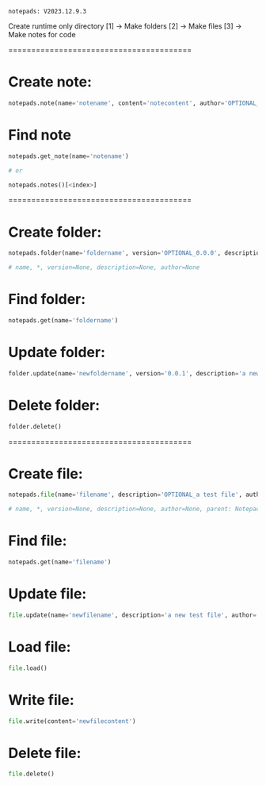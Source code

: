 ```
notepads: V2023.12.9.3
```

Create runtime only directory
    [1] -> Make folders
    [2] -> Make files
    [3] -> Make notes for code

========================================

# Create note:
```python
notepads.note(name='notename', content='notecontent', author='OPTIONAL_noteauthor')
```
# Find note
```python
notepads.get_note(name='notename')

# or

notepads.notes()[<index>]
```
========================================

# Create folder:
```python
notepads.folder(name='foldername', version='OPTIONAL_0.0.0', description='OPTIONAL_a test folder', author='OPTIONAL_test author'))

# name, *, version=None, description=None, author=None
```

# Find folder:
```python
notepads.get(name='foldername')
```

# Update folder:
```python
folder.update(name='newfoldername', version='0.0.1', description='a new test folder', author='test author)
```

# Delete folder:
```python
folder.delete()
```

========================================

# Create file:
```python
notepads.file(name='filename', description='OPTIONAL_a test file', author='OPTIONAL_test author', parent=NotepadsFolder)

# name, *, version=None, description=None, author=None, parent: NotepadsFolder=None
```

# Find file:
```python
notepads.get(name='filename')
```

# Update file:
```python
file.update(name='newfilename', description='a new test file', author='test author)
```

# Load file:
```python
file.load()
```

# Write file:
```python
file.write(content='newfilecontent')
```

# Delete file:
```python
file.delete()
```